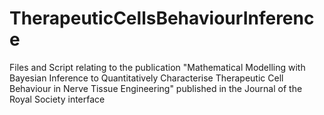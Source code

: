 # TherapeuticCellsBehaviourInference
Files and Script relating to the publication "Mathematical Modelling with Bayesian Inference to Quantitatively Characterise Therapeutic Cell Behaviour in Nerve Tissue Engineering" published in the Journal of the Royal Society interface
